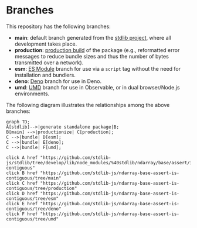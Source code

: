 <!--

@license Apache-2.0

Copyright (c) 2022 The Stdlib Authors.

Licensed under the Apache License, Version 2.0 (the "License");
you may not use this file except in compliance with the License.
You may obtain a copy of the License at

    http://www.apache.org/licenses/LICENSE-2.0

Unless required by applicable law or agreed to in writing, software
distributed under the License is distributed on an "AS IS" BASIS,
WITHOUT WARRANTIES OR CONDITIONS OF ANY KIND, either express or implied.
See the License for the specific language governing permissions and
limitations under the License.

-->

# Branches

This repository has the following branches:

-   **main**: default branch generated from the [stdlib project][stdlib-url], where all development takes place.
-   **production**: [production build][production-url] of the package (e.g., reformatted error messages to reduce bundle sizes and thus the number of bytes transmitted over a network).
-   **esm**: [ES Module][esm-url] branch for use via a `script` tag without the need for installation and bundlers.
-   **deno**: [Deno][deno-url] branch for use in Deno.
-   **umd**: [UMD][umd-url] branch for use in Observable, or in dual browser/Node.js environments.

The following diagram illustrates the relationships among the above branches:

```mermaid
graph TD;
A[stdlib]-->|generate standalone package|B;
B[main] -->|productionize| C[production];
C -->|bundle| D[esm];
C -->|bundle| E[deno];
C -->|bundle| F[umd];

click A href "https://github.com/stdlib-js/stdlib/tree/develop/lib/node_modules/%40stdlib/ndarray/base/assert/is-contiguous"
click B href "https://github.com/stdlib-js/ndarray-base-assert-is-contiguous/tree/main"
click C href "https://github.com/stdlib-js/ndarray-base-assert-is-contiguous/tree/production"
click D href "https://github.com/stdlib-js/ndarray-base-assert-is-contiguous/tree/esm"
click E href "https://github.com/stdlib-js/ndarray-base-assert-is-contiguous/tree/deno"
click F href "https://github.com/stdlib-js/ndarray-base-assert-is-contiguous/tree/umd"
```

[stdlib-url]: https://github.com/stdlib-js/stdlib/tree/develop/lib/node_modules/%40stdlib/ndarray/base/assert/is-contiguous
[production-url]: https://github.com/stdlib-js/ndarray-base-assert-is-contiguous/tree/production
[deno-url]: https://github.com/stdlib-js/ndarray-base-assert-is-contiguous/tree/deno
[umd-url]: https://github.com/stdlib-js/ndarray-base-assert-is-contiguous/tree/umd
[esm-url]: https://github.com/stdlib-js/ndarray-base-assert-is-contiguous/tree/esm